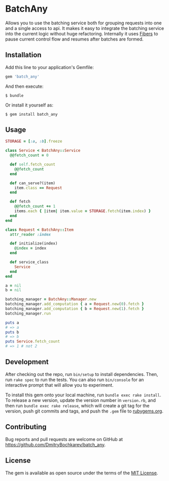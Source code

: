 # BatchAny

Allows you to use the batching service both for grouping requests into one and a single access to api. It makes it easy to integrate the batching service into the current logic without huge refactoring.
Internally it uses [Fibers](http://ruby-doc.org/core-2.4.1/Fiber.html) to pause current control flow and resumes after batches are formed.

## Installation

Add this line to your application's Gemfile:

```ruby
gem 'batch_any'
```

And then execute:

    $ bundle

Or install it yourself as:

    $ gem install batch_any

## Usage

```ruby
STORAGE = [:a, :b].freeze

class Service < BatchAny::Service
  @@fetch_count = 0

  def self.fetch_count
    @@fetch_count
  end

  def can_serve?(item)
    item.class == Request
  end

  def fetch
    @@fetch_count += 1
    items.each { |item| item.value = STORAGE.fetch(item.index) }
  end
end

class Request < BatchAny::Item
  attr_reader :index

  def initialize(index)
    @index = index
  end

  def service_class
    Service
  end
end

a = nil
b = nil

batching_manager = BatchAny::Manager.new
batching_manager.add_computation { a = Request.new(0).fetch }
batching_manager.add_computation { b = Request.new(1).fetch }
batching_manager.run

puts a
# => a
puts b
# => b
puts Service.fetch_count
# => 1 # not 2
```

## Development

After checking out the repo, run `bin/setup` to install dependencies. Then, run `rake spec` to run the tests. You can also run `bin/console` for an interactive prompt that will allow you to experiment.

To install this gem onto your local machine, run `bundle exec rake install`. To release a new version, update the version number in `version.rb`, and then run `bundle exec rake release`, which will create a git tag for the version, push git commits and tags, and push the `.gem` file to [rubygems.org](https://rubygems.org).

## Contributing

Bug reports and pull requests are welcome on GitHub at https://github.com/DmitryBochkarev/batch_any.

## License

The gem is available as open source under the terms of the [MIT License](http://opensource.org/licenses/MIT).
